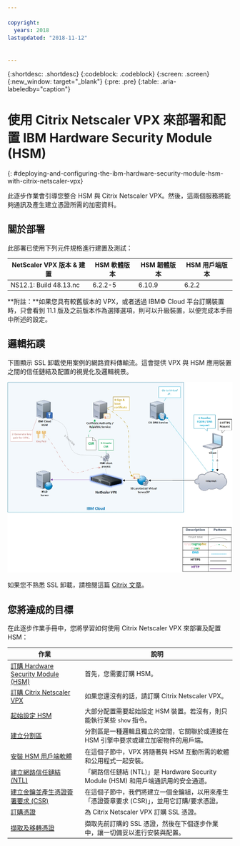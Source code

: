 ```yaml
---

copyright:
  years: 2018
lastupdated: "2018-11-12"


---
```


{:shortdesc: .shortdesc}
{:codeblock: .codeblock}
{:screen: .screen}
{:new_window: target="_blank"}
{:pre: .pre}
{:table: .aria-labeledby="caption"}

# 使用 Citrix Netscaler VPX 來部署和配置 IBM Hardware Security Module (HSM)
{: #deploying-and-configuring-the-ibm-hardware-security-module-hsm-with-citrix-netscaler-vpx}

此逐步作業會引導您整合 HSM 與 Citrix Netscaler VPX。然後，這兩個服務將能夠通訊及產生建立憑證所需的加密資料。

## 關於部署
此部署已使用下列元件規格進行建置及測試：

|NetScaler VPX 版本 & 建置|HSM 軟體版本|HSM 韌體版本|HSM 用戶端版本|
| ------------- | ------------- | ------------- | ------------- |
| NS12.1: Build 48.13.nc | 6.2.2-5 | 6.10.9 | 6.2.2 |

**附註：**如果您具有較舊版本的 VPX，或者透過 IBM© Cloud 平台訂購裝置時，只會看到 11.1 版及之前版本作為選擇選項，則可以升級裝置，以便完成本手冊中所述的設定。 

## 邏輯拓蹼
下圖顯示 SSL 卸載使用案例的網路資料傳輸流。這會提供 VPX 與 HSM 應用裝置之間的信任鏈結及配置的視覺化及邏輯視景。 

<img src="images/network-flows-logical-topology.jpg" alt="圖片" style="width: 700px;"/>

如果您不熟悉 SSL 卸載，請檢閱這篇 [Citrix 文章](https://docs.citrix.com/en-us/netscaler/12-1/ssl.html)。

## 您將達成的目標

在此逐步作業手冊中，您將學習如何使用 Citrix Netscaler VPX 來部署及配置 HSM：

 作業 |說明
------------- | -------------
[訂購 Hardware Security Module (HSM)](/docs/infrastructure/citrix-netscaler-vpx?topic=citrix-netscaler-vpx-order-the-ibm-hardware-security-module-hsm-) |首先，您需要訂購 HSM。
[訂購 Citrix Netscaler VPX](/docs/infrastructure/citrix-netscaler-vpx?topic=citrix-netscaler-vpx-order-a-citrix-netscaler-vpx) |如果您還沒有的話，請訂購 Citrix Netscaler VPX。
[起始設定 HSM](/docs/infrastructure/citrix-netscaler-vpx?topic=citrix-netscaler-vpx-initialize-ibm-hardware-security-module-hsm-) |大部分配置需要起始設定 HSM 裝置。若沒有，則只能執行某些 `show` 指令。
[建立分割區](/docs/infrastructure/citrix-netscaler-vpx?topic=citrix-netscaler-vpx-create-a-partition)|分割區是一種邏輯且獨立的空間，它關聯於或連接在 HSM 引擎中要求或建立加密物件的用戶端。
[安裝 HSM 用戶端軟體](/docs/infrastructure/citrix-netscaler-vpx?topic=citrix-netscaler-vpx-install-the-ibm-hardware-security-module-hsm-client-software)|在這個子節中，VPX 將隨著與 HSM 互動所需的軟體和公用程式一起安裝。|
[建立網路信任鏈結 (NTL)](/docs/infrastructure/citrix-netscaler-vpx?topic=citrix-netscaler-vpx-establish-a-network-trust-link-ntl-) |「網路信任鏈結 (NTL)」是 Hardware Security Module (HSM) 和用戶端通訊用的安全通道。|
[建立金鑰並產生憑證簽署要求 (CSR)](/docs/infrastructure/citrix-netscaler-vpx?topic=citrix-netscaler-vpx-create-keys-and-generate-the-certificate-signing-request-csr-) |在這個子節中，我們將建立一個金鑰組，以用來產生「憑證簽章要求 (CSR)」，並用它訂購/要求憑證。| 
[訂購憑證](/docs/infrastructure/citrix-netscaler-vpx?topic=citrix-netscaler-vpx-order-an-ssl-certificate) |為 Citrix Netscaler VPX 訂購 SSL 憑證。
[擷取及移轉憑證](/docs/infrastructure/citrix-netscaler-vpx?topic=citrix-netscaler-vpx-retrieve-and-transfer-the-certificate) |擷取先前訂購的 SSL 憑證，然後在下個逐步作業中，讓一切備妥以進行安裝與配置。

